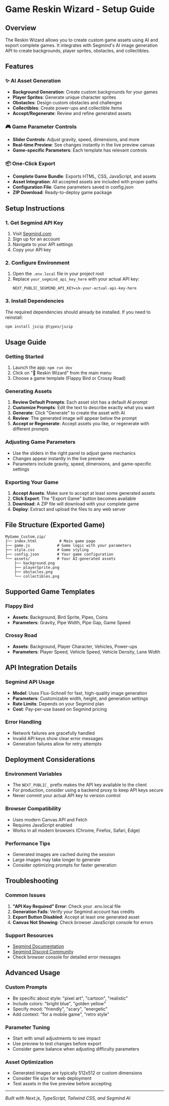 # Game Reskin Wizard - Setup Guide

## Overview
The Reskin Wizard allows you to create custom game assets using AI and export complete games. It integrates with Segmind's AI image generation API to create backgrounds, player sprites, obstacles, and collectibles.

## Features

### ✨ AI Asset Generation
- **Background Generation**: Create custom backgrounds for your games
- **Player Sprites**: Generate unique character sprites
- **Obstacles**: Design custom obstacles and challenges
- **Collectibles**: Create power-ups and collectible items
- **Accept/Regenerate**: Review and refine generated assets

### 🎮 Game Parameter Controls
- **Slider Controls**: Adjust gravity, speed, dimensions, and more
- **Real-time Preview**: See changes instantly in the live preview canvas
- **Game-specific Parameters**: Each template has relevant controls

### 📦 One-Click Export
- **Complete Game Bundle**: Exports HTML, CSS, JavaScript, and assets
- **Asset Integration**: All accepted assets are included with proper paths
- **Configuration File**: Game parameters saved in config.json
- **ZIP Download**: Ready-to-deploy game package

## Setup Instructions

### 1. Get Segmind API Key
1. Visit [Segmind.com](https://segmind.com/)
2. Sign up for an account
3. Navigate to your API settings
4. Copy your API key

### 2. Configure Environment
1. Open the `.env.local` file in your project root
2. Replace `your_segmind_api_key_here` with your actual API key:
   ```
   NEXT_PUBLIC_SEGMIND_API_KEY=sk-your-actual-api-key-here
   ```

### 3. Install Dependencies
The required dependencies should already be installed. If you need to reinstall:
```bash
npm install jszip @types/jszip
```

## Usage Guide

### Getting Started
1. Launch the app: `npm run dev`
2. Click on "🎨 Reskin Wizard" from the main menu
3. Choose a game template (Flappy Bird or Crossy Road)

### Generating Assets
1. **Review Default Prompts**: Each asset slot has a default AI prompt
2. **Customize Prompts**: Edit the text to describe exactly what you want
3. **Generate**: Click "Generate" to create the asset with AI
4. **Review**: The generated image will appear below the prompt
5. **Accept or Regenerate**: Accept assets you like, or regenerate with different prompts

### Adjusting Game Parameters
- Use the sliders in the right panel to adjust game mechanics
- Changes appear instantly in the live preview
- Parameters include gravity, speed, dimensions, and game-specific settings

### Exporting Your Game
1. **Accept Assets**: Make sure to accept at least some generated assets
2. **Click Export**: The "Export Game" button becomes available
3. **Download**: A ZIP file will download with your complete game
4. **Deploy**: Extract and upload the files to any web server

## File Structure (Exported Game)

```
MyGame_Custom.zip/
├── index.html          # Main game page
├── game.js            # Game logic with your parameters
├── style.css          # Game styling
├── config.json        # Your game configuration
└── assets/            # Your AI-generated assets
    ├── background.png
    ├── playerSprite.png
    ├── obstacles.png
    └── collectibles.png
```

## Supported Game Templates

### Flappy Bird
- **Assets**: Background, Bird Sprite, Pipes, Coins
- **Parameters**: Gravity, Pipe Width, Pipe Gap, Game Speed

### Crossy Road
- **Assets**: Background, Player Character, Vehicles, Power-ups
- **Parameters**: Player Speed, Vehicle Speed, Vehicle Density, Lane Width

## API Integration Details

### Segmind API Usage
- **Model**: Uses Flux-Schnell for fast, high-quality image generation
- **Parameters**: Customizable width, height, and generation settings
- **Rate Limits**: Depends on your Segmind plan
- **Cost**: Pay-per-use based on Segmind pricing

### Error Handling
- Network failures are gracefully handled
- Invalid API keys show clear error messages
- Generation failures allow for retry attempts

## Deployment Considerations

### Environment Variables
- The `NEXT_PUBLIC_` prefix makes the API key available to the client
- For production, consider using a backend proxy to keep API keys secure
- Never commit your actual API key to version control

### Browser Compatibility
- Uses modern Canvas API and Fetch
- Requires JavaScript enabled
- Works in all modern browsers (Chrome, Firefox, Safari, Edge)

### Performance Tips
- Generated images are cached during the session
- Large images may take longer to generate
- Consider optimizing prompts for faster generation

## Troubleshooting

### Common Issues
1. **"API Key Required" Error**: Check your .env.local file
2. **Generation Fails**: Verify your Segmind account has credits
3. **Export Button Disabled**: Accept at least one generated asset
4. **Canvas Not Showing**: Check browser JavaScript console for errors

### Support Resources
- [Segmind Documentation](https://docs.segmind.com/)
- [Segmind Discord Community](https://discord.gg/G5t5k2JRN6)
- Check browser console for detailed error messages

## Advanced Usage

### Custom Prompts
- Be specific about style: "pixel art", "cartoon", "realistic"
- Include colors: "bright blue", "golden yellow"
- Specify mood: "friendly", "scary", "energetic"
- Add context: "for a mobile game", "retro style"

### Parameter Tuning
- Start with small adjustments to see impact
- Use preview to test changes before export
- Consider game balance when adjusting difficulty parameters

### Asset Optimization
- Generated images are typically 512x512 or custom dimensions
- Consider file size for web deployment
- Test assets in the live preview before accepting

---

*Built with Next.js, TypeScript, Tailwind CSS, and Segmind AI*

